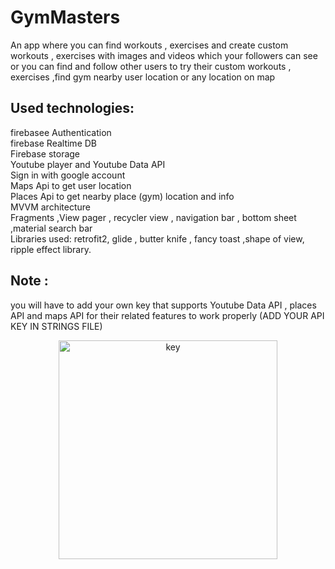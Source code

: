 # GymMasters

An app where you can find workouts , exercises and create custom workouts , exercises with images and videos which your followers can see or you can find and 
follow other users to try their custom workouts , exercises ,find gym nearby user location or any location on map

Used technologies:<br>
-------------------
firebasee Authentication  <br> 
firebase Realtime DB   <br> 
Firebase storage  <br> 
Youtube player and Youtube Data API <br>
Sign in with google account <br> 
Maps Api to get user location <br>
Places Api to get nearby place (gym) location and info <br>
MVVM architecture <br>
Fragments ,View pager , recycler view , navigation bar , bottom sheet ,material search bar <br>
Libraries used: retrofit2, glide , butter knife , fancy toast ,shape of view, ripple effect library. <br>


Note : <br>
-------
you will have to add your own key that supports Youtube Data API , places API and maps API for their related features to work properly (ADD YOUR API KEY IN STRINGS FILE)  
<p align="center">
  <img src="https://cdn.discordapp.com/attachments/566581417606119424/635922674425528330/unknown.png" width="350" title="key">
</p>
